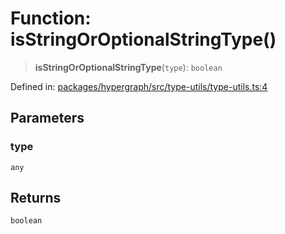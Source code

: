 # Function: isStringOrOptionalStringType()

> **isStringOrOptionalStringType**(`type`): `boolean`

Defined in: [packages/hypergraph/src/type-utils/type-utils.ts:4](https://github.com/hashirpm/hypergraph/blob/ab4ea1cdb9430798142e0d735aac9d31c2cf0ae0/packages/hypergraph/src/type-utils/type-utils.ts#L4)

## Parameters

### type

`any`

## Returns

`boolean`
